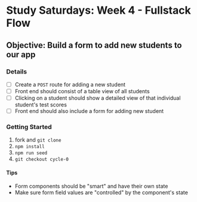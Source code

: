 # Study Saturdays: Week 4 - Fullstack Flow

## Objective: Build a form to add new students to our app

### Details

- [ ] Create a `POST` route for adding a new student
- [ ] Front end should consist of a table view of all students
- [ ] Clicking on a student should show a detailed view of that individual student's test scores
- [ ] Front end should also include a form for adding new student

### Getting Started

1. fork and `git clone`
2. `npm install`
3. `npm run seed`
4. `git checkout cycle-0`

#### Tips

- Form components should be "smart" and have their own state
- Make sure form field values are "controlled" by the component's state
